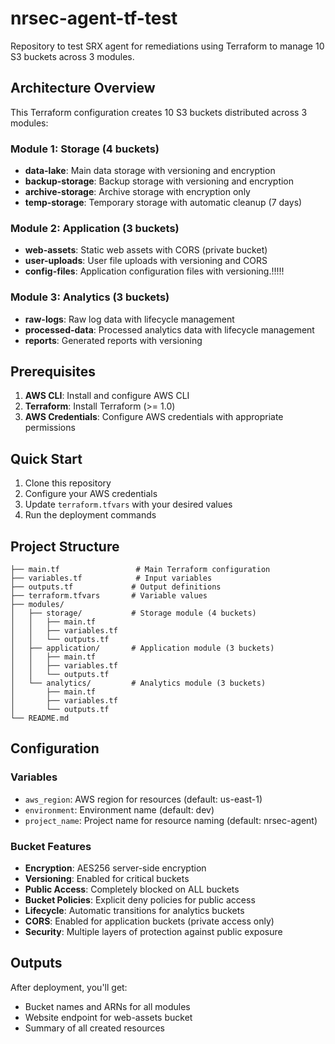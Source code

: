 # nrsec-agent-tf-test

Repository to test SRX agent for remediations using Terraform to manage 10 S3 buckets across 3 modules.

## Architecture Overview

This Terraform configuration creates 10 S3 buckets distributed across 3 modules:

### Module 1: Storage (4 buckets)
- **data-lake**: Main data storage with versioning and encryption
- **backup-storage**: Backup storage with versioning and encryption
- **archive-storage**: Archive storage with encryption only
- **temp-storage**: Temporary storage with automatic cleanup (7 days)

### Module 2: Application (3 buckets)
- **web-assets**: Static web assets with CORS (private bucket)
- **user-uploads**: User file uploads with versioning and CORS
- **config-files**: Application configuration files with versioning.!!!!!

### Module 3: Analytics (3 buckets)
- **raw-logs**: Raw log data with lifecycle management
- **processed-data**: Processed analytics data with lifecycle management
- **reports**: Generated reports with versioning

## Prerequisites

1. **AWS CLI**: Install and configure AWS CLI
2. **Terraform**: Install Terraform (>= 1.0)
3. **AWS Credentials**: Configure AWS credentials with appropriate permissions

## Quick Start

1. Clone this repository
2. Configure your AWS credentials
3. Update `terraform.tfvars` with your desired values
4. Run the deployment commands

## Project Structure

```
├── main.tf                 # Main Terraform configuration
├── variables.tf            # Input variables
├── outputs.tf             # Output definitions
├── terraform.tfvars       # Variable values
├── modules/
│   ├── storage/           # Storage module (4 buckets)
│   │   ├── main.tf
│   │   ├── variables.tf
│   │   └── outputs.tf
│   ├── application/       # Application module (3 buckets)
│   │   ├── main.tf
│   │   ├── variables.tf
│   │   └── outputs.tf
│   └── analytics/         # Analytics module (3 buckets)
│       ├── main.tf
│       ├── variables.tf
│       └── outputs.tf
└── README.md
```

## Configuration

### Variables

- `aws_region`: AWS region for resources (default: us-east-1)
- `environment`: Environment name (default: dev)
- `project_name`: Project name for resource naming (default: nrsec-agent)

### Bucket Features

- **Encryption**: AES256 server-side encryption
- **Versioning**: Enabled for critical buckets
- **Public Access**: Completely blocked on ALL buckets
- **Bucket Policies**: Explicit deny policies for public access
- **Lifecycle**: Automatic transitions for analytics buckets
- **CORS**: Enabled for application buckets (private access only)
- **Security**: Multiple layers of protection against public exposure

## Outputs

After deployment, you'll get:
- Bucket names and ARNs for all modules
- Website endpoint for web-assets bucket
- Summary of all created resources
